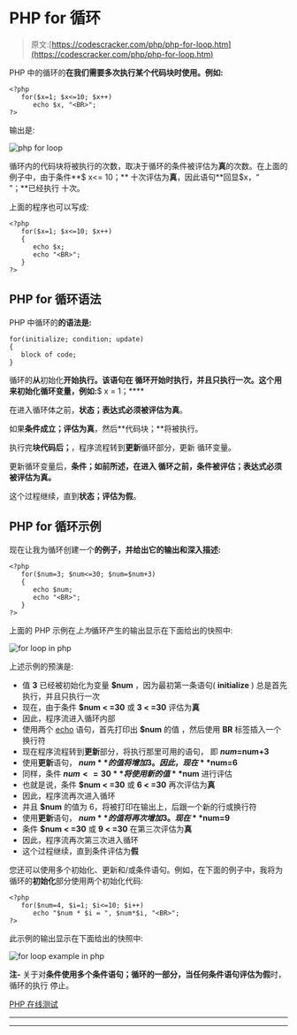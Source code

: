 # PHP for 循环

> 原文:[https://codescracker.com/php/php-for-loop.htm](https://codescracker.com/php/php-for-loop.htm)

PHP 中的循环的**在我们需要多次执行某个代码块时使用。例如:**

```
<?php
   for($x=1; $x<=10; $x++)
      echo $x, "<BR>";
?>
```

输出是:

![php for loop](../Images/d66a7f52085ff957ecd32aca5e8c5d1e.png)

循环内的代码块将被执行的次数，取决于循环的条件被评估为**真**的次数。在上面的例子中，由于条件**$ x<= 10；** 十次评估为**真**，因此语句**回显$x，“<BR>”；**已经执行 十次。

上面的程序也可以写成:

```
<?php
   for($x=1; $x<=10; $x++)
   {
      echo $x;
      echo "<BR>";
   }
?>
```

## PHP for 循环语法

PHP 中循环的**的语法是:**

```
for(initialize; condition; update)
{
   block of code;
}
```

循环的**从**初始化**开始执行。该语句在 循环开始时执行，并且只执行一次。这个用来初始化循环变量，例如:**$ x = 1；****

在进入循环体之前，**状态；**表达式必须被评估为**真**。

如果**条件成立；**评估为**真**，然后**代码块；**将被执行。

执行完**块代码后；**，程序流程转到**更新**循环部分，更新 循环变量。

更新循环变量后，**条件；如前所述，在进入 循环之前，**条件被评估；**表达式必须被评估为**真**。**

这个过程继续，直到**状态；**评估为**假**。

## PHP for 循环示例

现在让我为循环创建一个**的例子，并给出它的输出和深入描述:**

```
<?php
   for($num=3; $num<=30; $num=$num+3)
   {
      echo $num;
      echo "<BR>";
   }
?>
```

上面的 PHP 示例在*上为*循环产生的输出显示在下面给出的快照中:

![for loop in php](../Images/2fde7702a2d7374a44e8ba71cb258fc9.png)

上述示例的预演是:

*   值 **3** 已经被初始化为变量 **$num** ，因为最初第一条语句( **initialize** ) 总是首先执行，并且只执行一次
*   现在，由于条件 **$num < =30** 或 **3 < =30** 评估为**真**
*   因此，程序流进入循环内部
*   使用两个 [echo](/php/php-echo.htm) 语句，首先打印出 **$num** 的值 ，然后使用 **BR** 标签插入一个换行符
*   现在程序流程转到**更新**部分，将执行那里可用的语句， 即 **$num=$num+3**
*   使用**更新**语句， **$num** 的值将增加 3。因此，现在 **$num=6**
*   同样，条件 **$num < =30** 将使用新的值 **$num** 进行评估
*   也就是说，条件 **$num < =30** 或 **6 < =30** 再次评估为**真**
*   因此，程序流再次进入循环
*   并且 **$num** 的值为 6，将被打印在输出上，后跟一个新的行或换行符
*   使用**更新**语句， **$num** 的值将再次增加 3。现在 **$num=9**
*   条件 **$num < =30** 或 **9 < =30** 在第三次评估为**真**
*   因此，程序流再次第三次进入循环
*   这个过程继续，直到条件评估为**假**

您还可以使用多个初始化、更新和/或条件语句。例如，在下面的例子中，我将为循环的**初始化**部分使用两个初始化代码:

```
<?php
   for($num=4, $i=1; $i<=10; $i++)
      echo "$num * $i = ", $num*$i, "<BR>";
?>
```

此示例的输出显示在下面给出的快照中:

![for loop example in php](../Images/41aa873d8335e0b5f8c2b63164f66764.png)

**注-** 关于对**条件使用多个条件语句；**循环的一部分，当任何条件语句评估为**假**时，循环的执行 停止。

[PHP 在线测试](/exam/showtest.php?subid=8)

* * *

* * *
